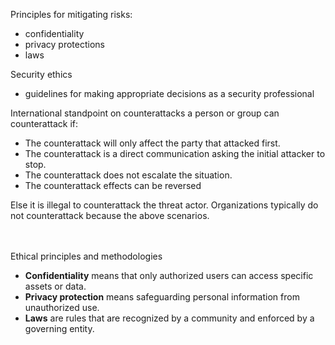 Principles for mitigating risks:
- confidentiality
- privacy protections
- laws

 Security ethics
 - guidelines for making appropriate decisions as a security professional

International standpoint on counterattacks
a person or group can counterattack if: 
- The counterattack will only affect the party that attacked first.
- The counterattack is a direct communication asking the initial attacker to stop.
- The counterattack does not escalate the situation.
- The counterattack effects can be reversed

Else it is illegal to counterattack the threat actor. Organizations typically do not counterattack because the above scenarios.

<br><br>
Ethical principles and methodologies

- **Confidentiality** means that only authorized users can access specific assets or data.
- **Privacy protection** means safeguarding personal information from unauthorized use.
- **Laws** are rules that are recognized by a community and enforced by a governing entity.


